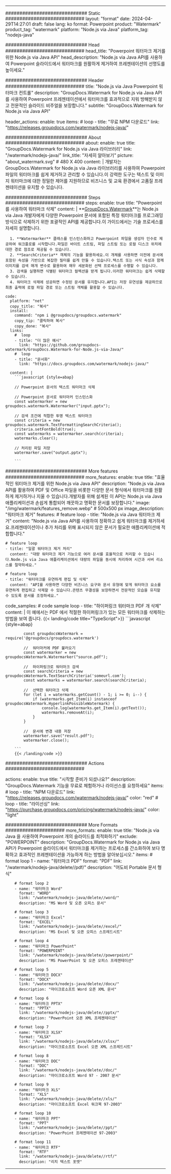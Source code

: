
---
############################# Static ############################
layout: "format"
date:  2024-04-29T14:27:01
draft: false
lang: ko
format: Powerpoint
product: "Watermark"
product_tag: "watermark"
platform: "Node.js via Java"
platform_tag: "nodejs-java"

############################# Head ############################
head_title: "Powerpoint 워터마크 제거를 위한 Node.js via Java API"
head_description: "Node.js via Java API를 사용하여 Powerpoint 슬라이드에서 워터마크를 원활하게 제거하여 프레젠테이션의 선명도를 높이세요."

############################# Header ############################
title: "Node.js via Java Powerpoint 워터마크 컨트롤" 
description: "GroupDocs.Watermark for Node.js via Java API를 사용하여 Powerpoint 프레젠테이션에서 워터마크를 효과적으로 지워 방해받지 않고 전문적인 슬라이드 비주얼을 보장합니다."
subtitle: "GroupDocs.Watermark for Node.js via Java API" 

header_actions:
  enable: true
  items:
    #  loop
    - title: "무료 NPM 다운로드"
      link: "https://releases.groupdocs.com/watermark/nodejs-java/"
      
############################# About ############################
about:
    enable: true
    title: "GroupDocs.Watermark for Node.js via Java 라이브러리"
    link: "/watermark/nodejs-java/"
    link_title: "자세히 알아보기"
    picture: "about_watermark.svg" # 480 X 400
    content: |
       개발자는 GroupDocs.Watermark for Node.js via Java 라이브러리를 사용하여 Powerpoint 파일의 워터마크를 쉽게 제거하고 관리할 수 있습니다.이 강력한 도구는 텍스트 및 이미지 워터마크에 대한 정밀한 제어를 지원하므로 비즈니스 및 교육 환경에서 고품질 프레젠테이션을 유지할 수 있습니다.

############################# Steps ############################
steps:
    enable: true
    title: "Powerpoint 를 사용하여 워터마크 삭제"
    content: |
      **[GroupDocs.Watermark](https://products.groupdocs.com/watermark/nodejs-java/)**는 Node.js via Java 개발자에게 다양한 Powerpoint 문서에 포함된 특정 워터마크를 프로그래밍 방식으로 삭제하기 위한 포괄적인 API를 제공합니다.이 가이드에서는 기술 프로세스를 자세히 설명합니다.
      
      1. **Watermarker** 클래스를 인스턴스화하고 Powerpoint 파일을 생성자 인수로 제공하여 워크플로를 시작합니다.파일은 바이트 스트림, 파일 스트림 또는 로컬 디스크 위치에 대한 경로 참조로 제공될 수 있습니다.
      2. **SearchCriteria** 객체의 기능을 활용하세요.이 개체를 사용하면 이전에 문서에 포함된 속성을 기반으로 복잡한 필터를 쉽게 만들 수 있습니다.텍스트 또는 서식 속성과 함께 이미지를 검색 매개 변수로 활용하여 매우 세분화된 선택 프로세스를 수행할 수 있습니다.
      3. 검색을 실행하면 식별된 워터마크 컬렉션을 받게 됩니다.이러한 워터마크는 쉽게 삭제할 수 있습니다.
      4. 워터마크 삭제에 성공하면 수정된 문서를 유지합니다.API는 저장 유연성을 제공하므로 최종 출력에 로컬 파일 경로 또는 스트림 객체를 활용할 수 있습니다.
   
    code:
      platform: "net"
      copy_title: "복사"
      install:
        command: "npm i @groupdocs/groupdocs.watermark"
        copy_tip: "클릭하여 복사"
        copy_done: "복사"
      links:
        #  loop
        - title: "더 많은 예시"
          link: "https://github.com/groupdocs-watermark/GroupDocs.Watermark-for-Node.js-via-Java/"
        #  loop
        - title: "문서화"
          link: "https://docs.groupdocs.com/watermark/nodejs-java/"
          
      content: |
        ```javascript {style=abap}

        // Powerpoint 문서의 텍스트 워터마크 삭제

        // Powerpoint 문서로 워터마커 인스턴스화
        const watermarker = new groupdocs.watermark.Watermarker("input.pptx");
        
        // 검색 조건에 적합한 투명 텍스트 워터마크
        const criteria = new groupdocs.watermark.TextFormattingSearchCriteria();
        criteria.setFontBold(true);
        const watermarks = watermarker.search(criteria);
        watermarks.clear();

        // 처리된 파일 저장
        watermarker.save("output.pptx");
        
        ```            

############################# More features ############################
more_features:
  enable: true
  title: "효율적인 워터마크 제거를 위한 Node.js via Java API"
  description: "Node.js via Java API를 활용하여 PDF 및 Office 파일을 비롯한 다양한 문서 형식에서 워터마크를 원활하게 제거하거나 지울 수 있습니다.개발자를 위해 설계된 이 API는 Node.js via Java 애플리케이션과 손쉽게 통합되어 깨끗하고 명확한 문서를 보장합니다."
  image: "/img/watermark/features_remove.webp" # 500x500 px
  image_description: "워터마크 제거"
  features:
    # feature loop
    - title: "Node.js via Java 워터마크 제거"
      content: "Node.js via Java API를 사용하여 정확하고 쉽게 워터마크를 제거하세요.프레젠테이션이나 추가 처리를 위해 표시되지 않은 문서가 필요한 애플리케이션에 적합합니다."

    # feature loop
    - title: "일괄 워터마크 제거 처리"
      content: "대량 워터마크 제거 기능으로 여러 문서를 효율적으로 처리할 수 있습니다.Node.js via Java 애플리케이션에서 대량의 파일을 동시에 처리하여 시간과 서버 리소스를 절약하세요."

    # feature loop
    - title: "워터마크를 유연하게 편집 및 삭제"
      content: "API를 사용하면 다양한 비즈니스 요구와 문서 유형에 맞게 워터마크 요소를 유연하게 편집하고 삭제할 수 있습니다.콘텐츠 무결성을 보장하면서 전문적인 모습을 유지할 수 있도록 문서를 조정하세요."
      
  code_samples:
    # code sample loop
    - title: "하이퍼링크 워터마크 PDF 개 삭제"
      content: |
        이 예에서는 PDF 에서 적절한 하이퍼링크가 있는 모든 워터마크를 삭제하는 방법을 보여 줍니다.
        {{< landing/code title="TypeScript">}}
        ```javascript {style=abap}
        
            const groupdocsWatermark = require('@groupdocs/groupdocs.watermark')

            //  워터마커에 PDF 불러오기
            const watermarker = new groupdocsWatermark.Watermarker("source.pdf");

            //  하이퍼링크로 워터마크 검색
            const searchCriteria = new groupdocsWatermark.TextSearchCriteria('someurl.com');
            const watermarks = watermarker.search(searchCriteria);
  
            //  선택한 워터마크 삭제
            for (let i = watermarks.getCount() - 1; i >= 0; i--) {
                if (watermarks.get_Item(i) instanceof groupdocsWatermark.HyperlinkPossibleWatermark) {
                    console.log(watermarks.get_Item(i).getText());
                    watermarks.removeAt(i);
                }
            }

            //  문서에 변경 내용 저장
            watermarker.save("result.pdf");
            watermarker.close();

        ```
        {{< /landing/code >}}


############################# Actions ############################

actions:
  enable: true
  title: "시작할 준비가 되셨나요?"
  description: "GroupDocs.Watermark 기능을 무료로 체험하거나 라이선스를 요청하세요"
  items:
    #  loop
    - title: "NPM 다운로드"
      link: "https://releases.groupdocs.com/watermark/nodejs-java/"
      color: "red"
        #  loop
    - title: "라이선싱"
      link: "https://purchase.groupdocs.com/pricing/watermark/nodejs-java/"
      color: "light"


############################# More Formats #####################
more_formats:
    enable: true
    title: "Node.js via Java 을 사용하여 Powerpoint 개의 슬라이드를 최적화하기"
    exclude: "POWERPOINT"
    description: "GroupDocs.Watermark for Node.js via Java API가 Powerpoint 슬라이드에서 워터마크를 제거하는 프로세스를 간소화하여 보다 명확하고 효과적인 프레젠테이션을 가능하게 하는 방법을 알아보십시오."
    items: 
        # format loop 1
        - name: "워터마크 PDF"
          format: "PDF"
          link: "/watermark/nodejs-java/delete//pdf/"
          description: "어도비 Portable 문서 형식"

        # format loop 2
        - name: "워터마크 Word"
          format: "WORD"
          link: "/watermark/nodejs-java/delete//word/"
          description: "MS Word 및 오픈 오피스 문서"
          
        # format loop 3
        - name: "워터마크 Excel"
          format: "EXCEL"
          link: "/watermark/nodejs-java/delete//excel/"
          description: "MS Excel 및 오픈 오피스 스프레드시트"

        # format loop 4
        - name: "워터마크 PowerPoint"
          format: "POWERPOINT"
          link: "/watermark/nodejs-java/delete//powerpoint/"
          description: "MS PowerPoint 및 오픈 오피스 프레젠테이션"

        # format loop 5
        - name: "워터마크 DOCX"
          format: "DOCX"
          link: "/watermark/nodejs-java/delete//docx/"
          description: "마이크로소프트 Word 오픈 XML 문서"
          
        # format loop 6
        - name: "워터마크 PPTX"
          format: "PPTX"
          link: "/watermark/nodejs-java/delete//pptx/"
          description: "PowerPoint 오픈 XML 프레젠테이션"
          
        # format loop 7
        - name: "워터마크 XLSX"
          format: "XLSX"
          link: "/watermark/nodejs-java/delete//xlsx/"
          description: "마이크로소프트 Excel 오픈 XML 스프레드시트"

        # format loop 8
        - name: "워터마크 DOC"
          format: "DOC"
          link: "/watermark/nodejs-java/delete//doc/"
          description: "마이크로소프트 Word 97 - 2007 문서"

        # format loop 9
        - name: "워터마크 XLS"
          format: "XLS"
          link: "/watermark/nodejs-java/delete//xls/"
          description: "마이크로소프트 Excel 워크북 97-2003"

        # format loop 10
        - name: "워터마크 PPT"
          format: "PPT"
          link: "/watermark/nodejs-java/delete//ppt/"
          description: "PowerPoint 프레젠테이션 97-2003"

        # format loop 11
        - name: "워터마크 RTF"
          format: "RTF"
          link: "/watermark/nodejs-java/delete//rtf/"
          description: "리치 텍스트 포맷"

---